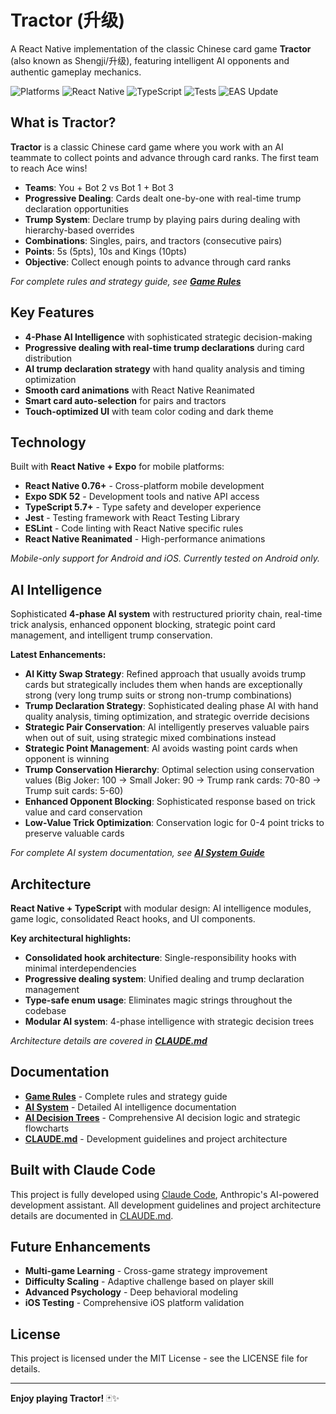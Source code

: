 # Tractor (升级)

A React Native implementation of the classic Chinese card game **Tractor** (also known as Shengji/升级), featuring intelligent AI opponents and authentic gameplay mechanics.

![Platforms](https://img.shields.io/badge/Platforms-Android%20%7C%20iOS-blue)
![React Native](https://img.shields.io/badge/React%20Native-Expo-blue)
![TypeScript](https://img.shields.io/badge/TypeScript-Strict-green)
![Tests](https://img.shields.io/badge/Tests-570%20Passing-brightgreen?logo=jest)
![EAS Update](https://github.com/ejfn/Tractor/actions/workflows/eas-update.yml/badge.svg?branch=main)

## What is Tractor?

**Tractor** is a classic Chinese card game where you work with an AI teammate to collect points and advance through card ranks. The first team to reach Ace wins!

- **Teams**: You + Bot 2 vs Bot 1 + Bot 3  
- **Progressive Dealing**: Cards dealt one-by-one with real-time trump declaration opportunities
- **Trump System**: Declare trump by playing pairs during dealing with hierarchy-based overrides
- **Combinations**: Singles, pairs, and tractors (consecutive pairs)
- **Points**: 5s (5pts), 10s and Kings (10pts)
- **Objective**: Collect enough points to advance through card ranks

*For complete rules and strategy guide, see **[Game Rules](docs/GAME_RULES.md)***

## Key Features

- **4-Phase AI Intelligence** with sophisticated strategic decision-making
- **Progressive dealing with real-time trump declarations** during card distribution
- **AI trump declaration strategy** with hand quality analysis and timing optimization
- **Smooth card animations** with React Native Reanimated
- **Smart card auto-selection** for pairs and tractors
- **Touch-optimized UI** with team color coding and dark theme

## Technology

Built with **React Native + Expo** for mobile platforms:

- **React Native 0.76+** - Cross-platform mobile development
- **Expo SDK 52** - Development tools and native API access
- **TypeScript 5.7+** - Type safety and developer experience
- **Jest** - Testing framework with React Testing Library
- **ESLint** - Code linting with React Native specific rules
- **React Native Reanimated** - High-performance animations

*Mobile-only support for Android and iOS. Currently tested on Android only.*

## AI Intelligence

Sophisticated **4-phase AI system** with restructured priority chain, real-time trick analysis, enhanced opponent blocking, strategic point card management, and intelligent trump conservation.

**Latest Enhancements:**

- **AI Kitty Swap Strategy**: Refined approach that usually avoids trump cards but strategically includes them when hands are exceptionally strong (very long trump suits or strong non-trump combinations)
- **Trump Declaration Strategy**: Sophisticated dealing phase AI with hand quality analysis, timing optimization, and strategic override decisions
- **Strategic Pair Conservation**: AI intelligently preserves valuable pairs when out of suit, using strategic mixed combinations instead
- **Strategic Point Management**: AI avoids wasting point cards when opponent is winning
- **Trump Conservation Hierarchy**: Optimal selection using conservation values (Big Joker: 100 → Small Joker: 90 → Trump rank cards: 70-80 → Trump suit cards: 5-60)
- **Enhanced Opponent Blocking**: Sophisticated response based on trick value and card conservation
- **Low-Value Trick Optimization**: Conservation logic for 0-4 point tricks to preserve valuable cards

*For complete AI system documentation, see **[AI System Guide](docs/AI_SYSTEM.md)***

## Architecture

**React Native + TypeScript** with modular design: AI intelligence modules, game logic, consolidated React hooks, and UI components.

**Key architectural highlights:**

- **Consolidated hook architecture**: Single-responsibility hooks with minimal interdependencies
- **Progressive dealing system**: Unified dealing and trump declaration management
- **Type-safe enum usage**: Eliminates magic strings throughout the codebase
- **Modular AI system**: 4-phase intelligence with strategic decision trees

*Architecture details are covered in **[CLAUDE.md](CLAUDE.md)***

## Documentation

- **[Game Rules](docs/GAME_RULES.md)** - Complete rules and strategy guide
- **[AI System](docs/AI_SYSTEM.md)** - Detailed AI intelligence documentation
- **[AI Decision Trees](docs/AI_DECISION_TREE.md)** - Comprehensive AI decision logic and strategic flowcharts
- **[CLAUDE.md](CLAUDE.md)** - Development guidelines and project architecture

## Built with Claude Code

This project is fully developed using [Claude Code](https://claude.ai/code), Anthropic's AI-powered development assistant. All development guidelines and project architecture details are documented in [CLAUDE.md](CLAUDE.md).

## Future Enhancements

- **Multi-game Learning** - Cross-game strategy improvement
- **Difficulty Scaling** - Adaptive challenge based on player skill
- **Advanced Psychology** - Deep behavioral modeling
- **iOS Testing** - Comprehensive iOS platform validation

## License

This project is licensed under the MIT License - see the LICENSE file for details.

---

**Enjoy playing Tractor!** 🃏✨
